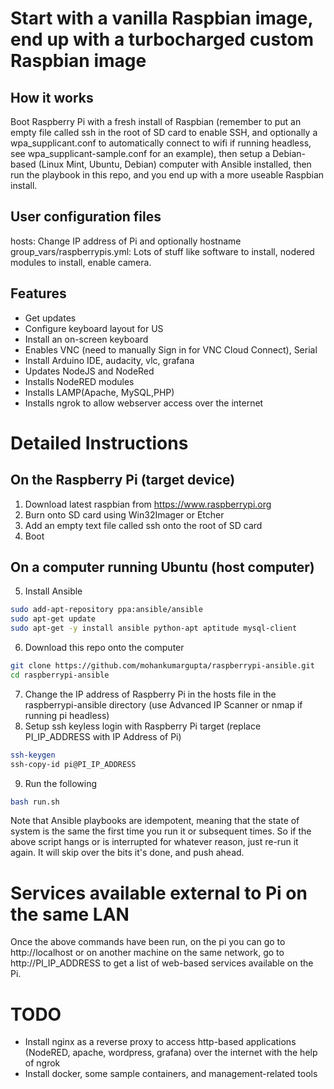 # Start with a vanilla Raspbian image, end up with a turbocharged custom Raspbian image 

## How it works
Boot Raspberry Pi with a fresh install of Raspbian (remember to put an empty file called ssh in the root
of SD card to enable SSH, and optionally a wpa_supplicant.conf to automatically connect to wifi if running headless, see wpa_supplicant-sample.conf for an example), then setup a  Debian-based (Linux Mint, Ubuntu, Debian) computer with Ansible installed, then run the playbook in this 
repo, and you end up with a more useable Raspbian install.

## User configuration files
hosts: Change IP address of Pi and optionally hostname
group_vars/raspberrypis.yml: Lots of stuff like software
to install, nodered modules to install, enable camera.


## Features

- Get updates
- Configure keyboard layout for US
- Install an on-screen keyboard
- Enables VNC (need to manually Sign in for VNC Cloud Connect), Serial
- Install Arduino IDE, audacity, vlc, grafana
- Updates NodeJS and NodeRed
- Installs NodeRED modules
- Installs LAMP(Apache, MySQL,PHP)
- Installs ngrok to allow webserver access over the internet


# Detailed Instructions

## On the Raspberry Pi (target device)
1. Download latest raspbian from https://www.raspberrypi.org
2. Burn onto SD card using Win32Imager or Etcher
3. Add an empty text file called ssh onto the root
   of SD card
4. Boot

## On a computer running Ubuntu (host computer)

5. Install Ansible 
```sh
sudo add-apt-repository ppa:ansible/ansible
sudo apt-get update
sudo apt-get -y install ansible python-apt aptitude mysql-client
```

6. Download this repo onto the computer
```sh
git clone https://github.com/mohankumargupta/raspberrypi-ansible.git
cd raspberrypi-ansible
```
     
7. Change the IP address of Raspberry Pi in the hosts file in the raspberrypi-ansible directory
(use Advanced IP Scanner or nmap if running pi headless)
8. Setup ssh keyless login with Raspberry Pi target (replace PI_IP_ADDRESS with IP Address of Pi)
```sh
ssh-keygen
ssh-copy-id pi@PI_IP_ADDRESS 
```
9. Run the following
```sh 
bash run.sh
```

Note that Ansible playbooks are idempotent, meaning
that the state of system is the same the first time
you run it or subsequent times. So if the above script hangs or is interrupted for whatever reason, just re-run it again. It will skip over the bits it's done, and push ahead.

# Services available external to Pi on the same LAN

Once the above commands have been run, on the pi
you can go to http://localhost or on another machine on the same network, go to http://PI_IP_ADDRESS to get a 
list of web-based services available on the Pi.

# TODO
- Install nginx as a reverse proxy to access http-based applications (NodeRED, apache, wordpress, grafana) over the internet with the help of ngrok
- Install docker, some sample containers, and management-related tools 


